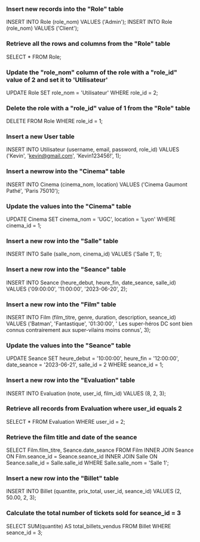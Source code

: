 ### Insert new records into the "Role" table 
INSERT INTO Role (role_nom) VALUES ('Admin');
INSERT INTO Role (role_nom) VALUES ('Client');

### Retrieve all the rows and columns from the "Role" table
SELECT * FROM Role;

### Update the "role_nom" column of the role with a "role_id" value of 2 and set it to 'Utilisateur'
UPDATE Role SET role_nom = 'Utilisateur' WHERE role_id = 2;

### Delete the role with a "role_id" value of 1 from the "Role" table
DELETE FROM Role WHERE role_id = 1;

###  Insert a new User table
INSERT INTO Utilisateur (username, email, password, role_id)
VALUES ('Kevin', 'kevin@gmail.com', 'Kevin123456!', 1);

### Insert a newrow into the "Cinema" table
INSERT INTO Cinema (cinema_nom, location) 
VALUES ('Cinema Gaumont Pathé', 'Paris 75010');

### Update the values into the "Cinema" table
UPDATE Cinema 
SET cinema_nom = 'UGC', location = 'Lyon' 
WHERE cinema_id = 1;

### Insert a new row into the "Salle" table
INSERT INTO Salle (salle_nom, cinema_id) 
VALUES ('Salle 1', 1);

###  Insert a new row into the "Seance" table 
INSERT INTO Seance (heure_debut, heure_fin, date_seance, salle_id) 
VALUES ('09:00:00', '11:00:00', '2023-06-20', 2);

###  Insert a new row into the "Film" table 
INSERT INTO Film (film_titre, genre, duration, description, seance_id) 
VALUES ('Batman', 'Fantastique', '01:30:00', ' Les super-héros DC sont bien connus contrairement aux super-vilains moins connus', 3);

###  Update the values into the "Seance" table
UPDATE Seance 
SET heure_debut = '10:00:00', heure_fin = '12:00:00', 
    date_seance = '2023-06-21', salle_id = 2 
WHERE seance_id = 1;

###  Insert a new row into the "Evaluation" table
INSERT INTO Evaluation (note, user_id, film_id) 
VALUES (8, 2, 3);

### Retrieve all records from Evaluation where user_id equals 2
SELECT * FROM Evaluation WHERE user_id = 2;


###  Retrieve the film title and date of the seance
SELECT Film.film_titre, Seance.date_seance
FROM Film
INNER JOIN Seance ON Film.seance_id = Seance.seance_id
INNER JOIN Salle ON Seance.salle_id = Salle.salle_id
WHERE Salle.salle_nom = 'Salle 1';

###  Insert a new row into the "Billet" table
INSERT INTO Billet (quantite, prix_total, user_id, seance_id)
VALUES (2, 50.00, 2, 3);

### Calculate the total number of tickets sold for seance_id = 3
SELECT SUM(quantite) AS total_billets_vendus
FROM Billet
WHERE seance_id = 3;
